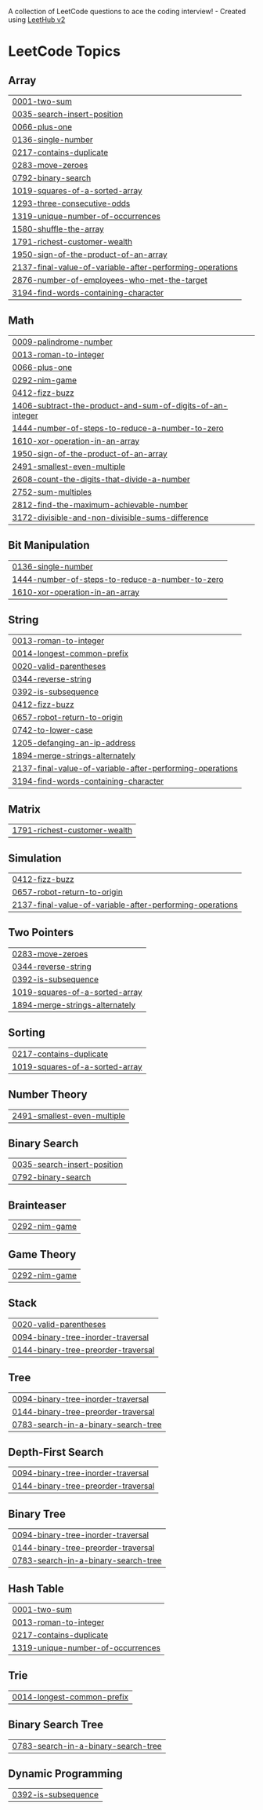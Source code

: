 A collection of LeetCode questions to ace the coding interview! - Created using [LeetHub v2](https://github.com/arunbhardwaj/LeetHub-2.0)
<!---LeetCode Topics Start-->
# LeetCode Topics
## Array
|  |
| ------- |
| [0001-two-sum](https://github.com/KhairySuleiman4/leetcode-problems/tree/master/0001-two-sum) |
| [0035-search-insert-position](https://github.com/KhairySuleiman4/leetcode-problems/tree/master/0035-search-insert-position) |
| [0066-plus-one](https://github.com/KhairySuleiman4/leetcode-problems/tree/master/0066-plus-one) |
| [0136-single-number](https://github.com/KhairySuleiman4/leetcode-problems/tree/master/0136-single-number) |
| [0217-contains-duplicate](https://github.com/KhairySuleiman4/leetcode-problems/tree/master/0217-contains-duplicate) |
| [0283-move-zeroes](https://github.com/KhairySuleiman4/leetcode-problems/tree/master/0283-move-zeroes) |
| [0792-binary-search](https://github.com/KhairySuleiman4/leetcode-problems/tree/master/0792-binary-search) |
| [1019-squares-of-a-sorted-array](https://github.com/KhairySuleiman4/leetcode-problems/tree/master/1019-squares-of-a-sorted-array) |
| [1293-three-consecutive-odds](https://github.com/KhairySuleiman4/leetcode-problems/tree/master/1293-three-consecutive-odds) |
| [1319-unique-number-of-occurrences](https://github.com/KhairySuleiman4/leetcode-problems/tree/master/1319-unique-number-of-occurrences) |
| [1580-shuffle-the-array](https://github.com/KhairySuleiman4/leetcode-problems/tree/master/1580-shuffle-the-array) |
| [1791-richest-customer-wealth](https://github.com/KhairySuleiman4/leetcode-problems/tree/master/1791-richest-customer-wealth) |
| [1950-sign-of-the-product-of-an-array](https://github.com/KhairySuleiman4/leetcode-problems/tree/master/1950-sign-of-the-product-of-an-array) |
| [2137-final-value-of-variable-after-performing-operations](https://github.com/KhairySuleiman4/leetcode-problems/tree/master/2137-final-value-of-variable-after-performing-operations) |
| [2876-number-of-employees-who-met-the-target](https://github.com/KhairySuleiman4/leetcode-problems/tree/master/2876-number-of-employees-who-met-the-target) |
| [3194-find-words-containing-character](https://github.com/KhairySuleiman4/leetcode-problems/tree/master/3194-find-words-containing-character) |
## Math
|  |
| ------- |
| [0009-palindrome-number](https://github.com/KhairySuleiman4/leetcode-problems/tree/master/0009-palindrome-number) |
| [0013-roman-to-integer](https://github.com/KhairySuleiman4/leetcode-problems/tree/master/0013-roman-to-integer) |
| [0066-plus-one](https://github.com/KhairySuleiman4/leetcode-problems/tree/master/0066-plus-one) |
| [0292-nim-game](https://github.com/KhairySuleiman4/leetcode-problems/tree/master/0292-nim-game) |
| [0412-fizz-buzz](https://github.com/KhairySuleiman4/leetcode-problems/tree/master/0412-fizz-buzz) |
| [1406-subtract-the-product-and-sum-of-digits-of-an-integer](https://github.com/KhairySuleiman4/leetcode-problems/tree/master/1406-subtract-the-product-and-sum-of-digits-of-an-integer) |
| [1444-number-of-steps-to-reduce-a-number-to-zero](https://github.com/KhairySuleiman4/leetcode-problems/tree/master/1444-number-of-steps-to-reduce-a-number-to-zero) |
| [1610-xor-operation-in-an-array](https://github.com/KhairySuleiman4/leetcode-problems/tree/master/1610-xor-operation-in-an-array) |
| [1950-sign-of-the-product-of-an-array](https://github.com/KhairySuleiman4/leetcode-problems/tree/master/1950-sign-of-the-product-of-an-array) |
| [2491-smallest-even-multiple](https://github.com/KhairySuleiman4/leetcode-problems/tree/master/2491-smallest-even-multiple) |
| [2608-count-the-digits-that-divide-a-number](https://github.com/KhairySuleiman4/leetcode-problems/tree/master/2608-count-the-digits-that-divide-a-number) |
| [2752-sum-multiples](https://github.com/KhairySuleiman4/leetcode-problems/tree/master/2752-sum-multiples) |
| [2812-find-the-maximum-achievable-number](https://github.com/KhairySuleiman4/leetcode-problems/tree/master/2812-find-the-maximum-achievable-number) |
| [3172-divisible-and-non-divisible-sums-difference](https://github.com/KhairySuleiman4/leetcode-problems/tree/master/3172-divisible-and-non-divisible-sums-difference) |
## Bit Manipulation
|  |
| ------- |
| [0136-single-number](https://github.com/KhairySuleiman4/leetcode-problems/tree/master/0136-single-number) |
| [1444-number-of-steps-to-reduce-a-number-to-zero](https://github.com/KhairySuleiman4/leetcode-problems/tree/master/1444-number-of-steps-to-reduce-a-number-to-zero) |
| [1610-xor-operation-in-an-array](https://github.com/KhairySuleiman4/leetcode-problems/tree/master/1610-xor-operation-in-an-array) |
## String
|  |
| ------- |
| [0013-roman-to-integer](https://github.com/KhairySuleiman4/leetcode-problems/tree/master/0013-roman-to-integer) |
| [0014-longest-common-prefix](https://github.com/KhairySuleiman4/leetcode-problems/tree/master/0014-longest-common-prefix) |
| [0020-valid-parentheses](https://github.com/KhairySuleiman4/leetcode-problems/tree/master/0020-valid-parentheses) |
| [0344-reverse-string](https://github.com/KhairySuleiman4/leetcode-problems/tree/master/0344-reverse-string) |
| [0392-is-subsequence](https://github.com/KhairySuleiman4/leetcode-problems/tree/master/0392-is-subsequence) |
| [0412-fizz-buzz](https://github.com/KhairySuleiman4/leetcode-problems/tree/master/0412-fizz-buzz) |
| [0657-robot-return-to-origin](https://github.com/KhairySuleiman4/leetcode-problems/tree/master/0657-robot-return-to-origin) |
| [0742-to-lower-case](https://github.com/KhairySuleiman4/leetcode-problems/tree/master/0742-to-lower-case) |
| [1205-defanging-an-ip-address](https://github.com/KhairySuleiman4/leetcode-problems/tree/master/1205-defanging-an-ip-address) |
| [1894-merge-strings-alternately](https://github.com/KhairySuleiman4/leetcode-problems/tree/master/1894-merge-strings-alternately) |
| [2137-final-value-of-variable-after-performing-operations](https://github.com/KhairySuleiman4/leetcode-problems/tree/master/2137-final-value-of-variable-after-performing-operations) |
| [3194-find-words-containing-character](https://github.com/KhairySuleiman4/leetcode-problems/tree/master/3194-find-words-containing-character) |
## Matrix
|  |
| ------- |
| [1791-richest-customer-wealth](https://github.com/KhairySuleiman4/leetcode-problems/tree/master/1791-richest-customer-wealth) |
## Simulation
|  |
| ------- |
| [0412-fizz-buzz](https://github.com/KhairySuleiman4/leetcode-problems/tree/master/0412-fizz-buzz) |
| [0657-robot-return-to-origin](https://github.com/KhairySuleiman4/leetcode-problems/tree/master/0657-robot-return-to-origin) |
| [2137-final-value-of-variable-after-performing-operations](https://github.com/KhairySuleiman4/leetcode-problems/tree/master/2137-final-value-of-variable-after-performing-operations) |
## Two Pointers
|  |
| ------- |
| [0283-move-zeroes](https://github.com/KhairySuleiman4/leetcode-problems/tree/master/0283-move-zeroes) |
| [0344-reverse-string](https://github.com/KhairySuleiman4/leetcode-problems/tree/master/0344-reverse-string) |
| [0392-is-subsequence](https://github.com/KhairySuleiman4/leetcode-problems/tree/master/0392-is-subsequence) |
| [1019-squares-of-a-sorted-array](https://github.com/KhairySuleiman4/leetcode-problems/tree/master/1019-squares-of-a-sorted-array) |
| [1894-merge-strings-alternately](https://github.com/KhairySuleiman4/leetcode-problems/tree/master/1894-merge-strings-alternately) |
## Sorting
|  |
| ------- |
| [0217-contains-duplicate](https://github.com/KhairySuleiman4/leetcode-problems/tree/master/0217-contains-duplicate) |
| [1019-squares-of-a-sorted-array](https://github.com/KhairySuleiman4/leetcode-problems/tree/master/1019-squares-of-a-sorted-array) |
## Number Theory
|  |
| ------- |
| [2491-smallest-even-multiple](https://github.com/KhairySuleiman4/leetcode-problems/tree/master/2491-smallest-even-multiple) |
## Binary Search
|  |
| ------- |
| [0035-search-insert-position](https://github.com/KhairySuleiman4/leetcode-problems/tree/master/0035-search-insert-position) |
| [0792-binary-search](https://github.com/KhairySuleiman4/leetcode-problems/tree/master/0792-binary-search) |
## Brainteaser
|  |
| ------- |
| [0292-nim-game](https://github.com/KhairySuleiman4/leetcode-problems/tree/master/0292-nim-game) |
## Game Theory
|  |
| ------- |
| [0292-nim-game](https://github.com/KhairySuleiman4/leetcode-problems/tree/master/0292-nim-game) |
## Stack
|  |
| ------- |
| [0020-valid-parentheses](https://github.com/KhairySuleiman4/leetcode-problems/tree/master/0020-valid-parentheses) |
| [0094-binary-tree-inorder-traversal](https://github.com/KhairySuleiman4/leetcode-problems/tree/master/0094-binary-tree-inorder-traversal) |
| [0144-binary-tree-preorder-traversal](https://github.com/KhairySuleiman4/leetcode-problems/tree/master/0144-binary-tree-preorder-traversal) |
## Tree
|  |
| ------- |
| [0094-binary-tree-inorder-traversal](https://github.com/KhairySuleiman4/leetcode-problems/tree/master/0094-binary-tree-inorder-traversal) |
| [0144-binary-tree-preorder-traversal](https://github.com/KhairySuleiman4/leetcode-problems/tree/master/0144-binary-tree-preorder-traversal) |
| [0783-search-in-a-binary-search-tree](https://github.com/KhairySuleiman4/leetcode-problems/tree/master/0783-search-in-a-binary-search-tree) |
## Depth-First Search
|  |
| ------- |
| [0094-binary-tree-inorder-traversal](https://github.com/KhairySuleiman4/leetcode-problems/tree/master/0094-binary-tree-inorder-traversal) |
| [0144-binary-tree-preorder-traversal](https://github.com/KhairySuleiman4/leetcode-problems/tree/master/0144-binary-tree-preorder-traversal) |
## Binary Tree
|  |
| ------- |
| [0094-binary-tree-inorder-traversal](https://github.com/KhairySuleiman4/leetcode-problems/tree/master/0094-binary-tree-inorder-traversal) |
| [0144-binary-tree-preorder-traversal](https://github.com/KhairySuleiman4/leetcode-problems/tree/master/0144-binary-tree-preorder-traversal) |
| [0783-search-in-a-binary-search-tree](https://github.com/KhairySuleiman4/leetcode-problems/tree/master/0783-search-in-a-binary-search-tree) |
## Hash Table
|  |
| ------- |
| [0001-two-sum](https://github.com/KhairySuleiman4/leetcode-problems/tree/master/0001-two-sum) |
| [0013-roman-to-integer](https://github.com/KhairySuleiman4/leetcode-problems/tree/master/0013-roman-to-integer) |
| [0217-contains-duplicate](https://github.com/KhairySuleiman4/leetcode-problems/tree/master/0217-contains-duplicate) |
| [1319-unique-number-of-occurrences](https://github.com/KhairySuleiman4/leetcode-problems/tree/master/1319-unique-number-of-occurrences) |
## Trie
|  |
| ------- |
| [0014-longest-common-prefix](https://github.com/KhairySuleiman4/leetcode-problems/tree/master/0014-longest-common-prefix) |
## Binary Search Tree
|  |
| ------- |
| [0783-search-in-a-binary-search-tree](https://github.com/KhairySuleiman4/leetcode-problems/tree/master/0783-search-in-a-binary-search-tree) |
## Dynamic Programming
|  |
| ------- |
| [0392-is-subsequence](https://github.com/KhairySuleiman4/leetcode-problems/tree/master/0392-is-subsequence) |
<!---LeetCode Topics End-->